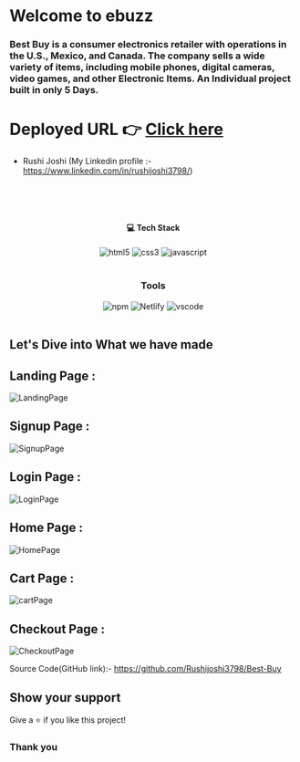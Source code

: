 # Welcome to ebuzz

<h3>Best Buy is a consumer electronics retailer with operations in the U.S., Mexico, and Canada. The company sells a wide variety of items, including mobile phones, digital cameras, video games, and other Electronic Items. An Individual project built in only 5 Days.
</h3>

# Deployed URL 👉 [Click here](https://cheerful-biscuit-e9e33e.netlify.app/)


- Rushi Joshi (My Linkedin profile :- https://www.linkedin.com/in/rushijoshi3798/)

  <br/>

<br/>
<h4 align="center">💻 Tech Stack</h4>
 <div align="center">
 <img src = "https://img.shields.io/badge/html5-%23E34F26.svg?style=for-the-badge&logo=html5&logoColor=white" align="center" alt="html5">
 <img src = "https://img.shields.io/badge/css3-%231572B6.svg?style=for-the-badge&logo=css3&logoColor=white" align="center" alt="css3">
 <img src="https://img.shields.io/badge/javascript-%23323330.svg?style=for-the-badge&logo=javascript&logoColor=%23F7DF1E"  align="center" alt="javascript" />
</div>
<br/>

<div align="center"><h3 align="center">Tools</h3> 
  <img src = "https://img.shields.io/badge/NPM-%23000000.svg?style=for-the-badge&logo=npm&logoColor=white" align="center" alt="npm">
  <img src="https://img.shields.io/badge/netlify-100000?style=for-the-badge&logo=netlify&logoColor=white"  align="center" alt="Netlify"/>
   <img src="https://img.shields.io/badge/Visual%20Studio-5C2D91.svg?style=for-the-badge&logo=visual-studio&logoColor=white"  align="center" alt="vscode"/>
</div>
<br/>

## Let's Dive into What we have made

## Landing Page :

![LandingPage](./Best-Buy/images/landing_page.png)

## Signup Page :

![SignupPage](./Best-Buy/images/signup_page.png)

## Login Page :

![LoginPage](./Best-Buy/images/Login_page.png)

## Home Page :

![HomePage](./Best-Buy/images/Home%20Page.png)

## Cart Page :

![cartPage](./Best-Buy/images/Cart%20Page.png)

## Checkout Page :

![CheckoutPage](./Best-Buy/images/Checkout%20Page.png)


Source Code(GitHub link):- https://github.com/Rushijoshi3798/Best-Buy

## Show your support

Give a ⭐️ if you like this project!

### Thank you
